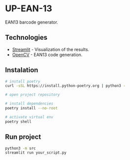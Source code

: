 # UP-EAN-13

EAN13 barcode generator.

## Technologies

- [Streamlit](https://streamlit.io/) - Visualization of the results.
- [OpenCV](https://docs.opencv.org/4.8.0/) - EAN13 code generation.

## Instalation

```bash
# install poetry
curl -sSL https://install.python-poetry.org | python3 -

# open project repository

# install dependencies
poetry install --no-root

# activate virtual env
poetry shell
```

## Run project

```bash
python3 -m src
streamlit run your_script.py
```
